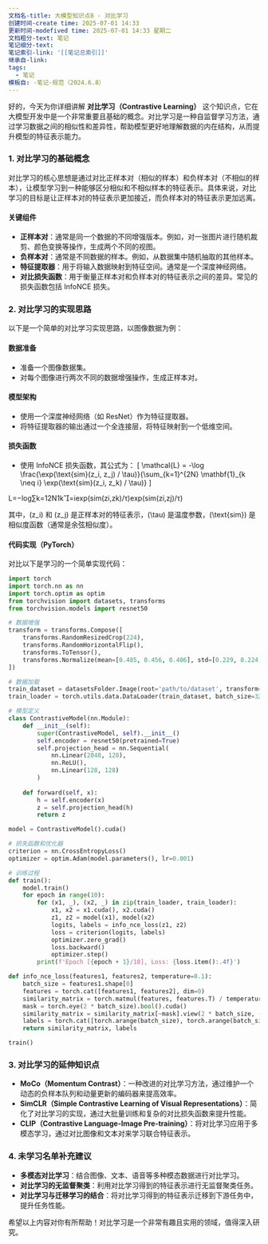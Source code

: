 ```yaml
---
文档名-title: 大模型知识点8 - 对比学习
创建时间-create time: 2025-07-01 14:33
更新时间-modefived time: 2025-07-01 14:33 星期二
文档粗分-text: 笔记
笔记细分-text: 
笔记索引-link: '[[笔记总索引]]'
继承自-link: 
tags:
  - 笔记
模板自: -笔记-规范（2024.6.8）
---
```


好的，今天为你详细讲解 **对比学习（Contrastive Learning）** 这个知识点，它在大模型开发中是一个非常重要且基础的概念。对比学习是一种自监督学习方法，通过学习数据之间的相似性和差异性，帮助模型更好地理解数据的内在结构，从而提升模型的特征表示能力。

### **1. 对比学习的基础概念**
对比学习的核心思想是通过对比正样本对（相似的样本）和负样本对（不相似的样本），让模型学习到一种能够区分相似和不相似样本的特征表示。具体来说，对比学习的目标是让正样本对的特征表示更加接近，而负样本对的特征表示更加远离。

#### **关键组件**
- **正样本对**：通常是同一个数据的不同增强版本。例如，对一张图片进行随机裁剪、颜色变换等操作，生成两个不同的视图。
- **负样本对**：通常是不同数据的样本。例如，从数据集中随机抽取的其他样本。
- **特征提取器**：用于将输入数据映射到特征空间。通常是一个深度神经网络。
- **对比损失函数**：用于衡量正样本对和负样本对的特征表示之间的差异。常见的损失函数包括 InfoNCE 损失。

### **2. 对比学习的实现思路**
以下是一个简单的对比学习实现思路，以图像数据为例：

#### **数据准备**
- 准备一个图像数据集。
- 对每个图像进行两次不同的数据增强操作，生成正样本对。

#### **模型架构**
- 使用一个深度神经网络（如 ResNet）作为特征提取器。
- 将特征提取器的输出通过一个全连接层，将特征映射到一个低维空间。

#### **损失函数**
- 使用 InfoNCE 损失函数，其公式为：
  \[
  \mathcal{L} = -\log \frac{\exp(\text{sim}(z_i, z_j) / \tau)}{\sum_{k=1}^{2N} \mathbf{1}_{k \neq i} \exp(\text{sim}(z_i, z_k) / \tau)}
  \]

L=−log∑k=12N​1k=i​exp(sim(zi​,zk​)/τ)exp(sim(zi​,zj​)/τ)​

  其中，\(z_i\) 和 \(z_j\) 是正样本对的特征表示，\(\tau\) 是温度参数，\(\text{sim}\) 是相似度函数（通常是余弦相似度）。

#### **代码实现（PyTorch）**
对比以下是学习的一个简单实现代码：

```python
import torch
import torch.nn as nn
import torch.optim as optim
from torchvision import datasets, transforms
from torchvision.models import resnet50

# 数据增强
transform = transforms.Compose([
    transforms.RandomResizedCrop(224),
    transforms.RandomHorizontalFlip(),
    transforms.ToTensor(),
    transforms.Normalize(mean=[0.485, 0.456, 0.406], std=[0.229, 0.224, 0.225])
])

# 数据加载
train_dataset = datasetsFolder.Image(root='path/to/dataset', transform=transform)
train_loader = torch.utils.data.DataLoader(train_dataset, batch_size=32, shuffle=True)

# 模型定义
class ContrastiveModel(nn.Module):
    def __init__(self):
        super(ContrastiveModel, self).__init__()
        self.encoder = resnet50(pretrained=True)
        self.projection_head = nn.Sequential(
            nn.Linear(2048, 128),
            nn.ReLU(),
            nn.Linear(128, 128)
        )
    
    def forward(self, x):
        h = self.encoder(x)
        z = self.projection_head(h)
        return z

model = ContrastiveModel().cuda()

# 损失函数和优化器
criterion = nn.CrossEntropyLoss()
optimizer = optim.Adam(model.parameters(), lr=0.001)

# 训练过程
def train():
    model.train()
    for epoch in range(10):
        for (x1, _), (x2, _) in zip(train_loader, train_loader):
            x1, x2 = x1.cuda(), x2.cuda()
            z1, z2 = model(x1), model(x2)
            logits, labels = info_nce_loss(z1, z2)
            loss = criterion(logits, labels)
            optimizer.zero_grad()
            loss.backward()
            optimizer.step()
        print(f'Epoch [{epoch + 1}/10], Loss: {loss.item():.4f}')

def info_nce_loss(features1, features2, temperature=0.1):
    batch_size = features1.shape[0]
    features = torch.cat([features1, features2], dim=0)
    similarity_matrix = torch.matmul(features, features.T) / temperature
    mask = torch.eye(2 * batch_size).bool().cuda()
    similarity_matrix = similarity_matrix[~mask].view(2 * batch_size, -1)
    labels = torch.cat([torch.arange(batch_size), torch.arange(batch_size)], dim=0).cuda()
    return similarity_matrix, labels

train()
```

### **3. 对比学习的延伸知识点**
- **MoCo（Momentum Contrast）**：一种改进的对比学习方法，通过维护一个动态的负样本队列和动量更新的编码器来提高效率。
- **SimCLR（Simple Contrastive Learning of Visual Representations）**：简化了对比学习的实现，通过大批量训练和复杂的对比损失函数来提升性能。
- **CLIP（Contrastive Language-Image Pre-training）**：将对比学习应用于多模态学习，通过对比图像和文本对来学习联合特征表示。

### **4. 未学习名单补充建议**
- **多模态对比学习**：结合图像、文本、语音等多种模态数据进行对比学习。
- **对比学习的无监督聚类**：利用对比学习得到的特征表示进行无监督聚类任务。
- **对比学习与迁移学习的结合**：将对比学习得到的特征表示迁移到下游任务中，提升任务性能。

希望以上内容对你有所帮助！对比学习是一个非常有趣且实用的领域，值得深入研究。